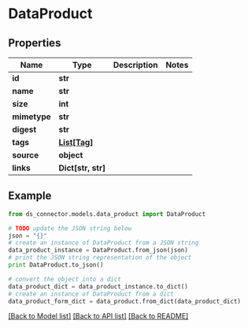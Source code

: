 # DataProduct


## Properties

Name | Type | Description | Notes
------------ | ------------- | ------------- | -------------
**id** | **str** |  | 
**name** | **str** |  | 
**size** | **int** |  | 
**mimetype** | **str** |  | 
**digest** | **str** |  | 
**tags** | [**List[Tag]**](Tag.md) |  | 
**source** | **object** |  | 
**links** | **Dict[str, str]** |  | 

## Example

```python
from ds_connector.models.data_product import DataProduct

# TODO update the JSON string below
json = "{}"
# create an instance of DataProduct from a JSON string
data_product_instance = DataProduct.from_json(json)
# print the JSON string representation of the object
print DataProduct.to_json()

# convert the object into a dict
data_product_dict = data_product_instance.to_dict()
# create an instance of DataProduct from a dict
data_product_form_dict = data_product.from_dict(data_product_dict)
```
[[Back to Model list]](../README.md#documentation-for-models) [[Back to API list]](../README.md#documentation-for-api-endpoints) [[Back to README]](../README.md)


